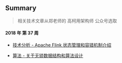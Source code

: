 
## Summary

> 相关技术文章从郑老师的 高柯用架构师 公众号选取

#### 2018 年 第 37 周

- [技术分析 - Apache Flink 状态管理和容错机制介绍](https://github.com/shniu/notes/blob/master/techshare/2018w37/deepreading_apache-flink%E7%8A%B6%E6%80%81%E7%AE%A1%E7%90%86%E5%92%8C%E5%AE%B9%E9%94%99%E6%9C%BA%E5%88%B6.md)

- [算法 - 关于无锁数据结构和算法设计](https://github.com/shniu/notes/blob/master/techshare/2018w37/algo_lock-free.md)
